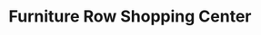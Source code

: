 ---
title: "Furniture Row Shopping Center"
url: /midland/furniture-row-shopping-center/
shop: furniture
---